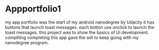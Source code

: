 # Appportfolio1
my app portfolio
was the start of my android nanodegree by Udacity it has buttons that launch toast messages.
each botton use onclick to launch the toast messages. this project was to show the basics of Ui development.
compliting completing this app gave the will to keep going with my nanodegree program.
